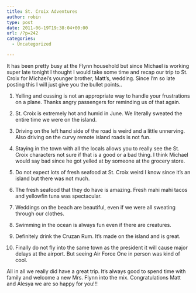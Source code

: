 ```yaml
---
title: St. Croix Adventures
author: robin
type: post
date: 2011-06-19T19:38:04+00:00
url: /?p=242
categories:
  - Uncategorized

---
```

It has been pretty busy at the Flynn household but since Michael is working super late tonight I thought I would take some time and recap our trip to St. Croix for Michael&#8217;s younger brother, Matt&#8217;s, wedding. Since I&#8217;m so late posting this I will just give you the bullet points..

1. Yelling and cussing is not an appropriate way to handle your frustrations on a plane. Thanks angry passengers for reminding us of that again.

2. St. Croix is extremely hot and humid in June. We literally sweated the entire time we were on the island.

3. Driving on the left hand side of the road is weird and a little unnerving. Also driving on the curvy remote island roads is not fun.

4. Staying in the town with all the locals allows you to really see the St. Croix characters not sure if that is a good or a bad thing. I think Michael would say bad since he got yelled at by someone at the grocery store.

5. Do not expect lots of fresh seafood at St. Croix weird I know since it&#8217;s an island but there was not much.

6. The fresh seafood that they do have is amazing. Fresh mahi mahi tacos and yellowfin tuna was spectacular.

7. Weddings on the beach are beautiful, even if we were all sweating through our clothes.

8. Swimming in the ocean is always fun even if there are creatures.

9. Definitely drink the Cruzan Rum. It&#8217;s made on the island and is great.

10. Finally do not fly into the same town as the president it will cause major delays at the airport. But seeing Air Force One in person was kind of cool.

All in all we really did have a great trip. It&#8217;s always good to spend time with family and welcome a new Mrs. Flynn into the mix. Congratulations Matt and Alesya we are so happy for you!!!